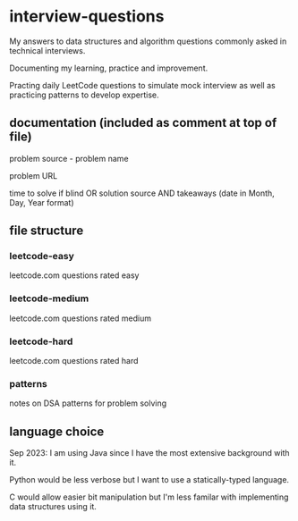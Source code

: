 # interview-questions
My answers to data structures and algorithm questions commonly asked in technical interviews.

Documenting my learning, practice and improvement.

Practing daily LeetCode questions to simulate mock interview as well as practicing patterns to develop expertise.

## documentation (included as comment at top of file)

problem source - problem name

problem URL

time to solve if blind OR solution source AND takeaways (date in Month, Day, Year format)

## file structure
### leetcode-easy
leetcode.com questions rated easy
### leetcode-medium
leetcode.com questions rated medium
### leetcode-hard
leetcode.com questions rated hard
### patterns
notes on DSA patterns for problem solving

## language choice
Sep 2023:   I am using Java since I have the most extensive background with it.

Python would be less verbose but I want to use a statically-typed language.
            
C would allow easier bit manipulation but I'm less familar with implementing data structures using it.
